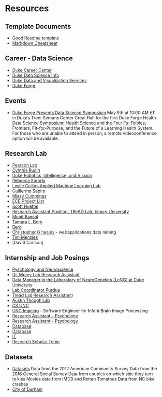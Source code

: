 # Resources

## Template Documents
* [Good Readme template](https://gist.github.com/PurpleBooth/109311bb0361f32d87a2)
* [Markdown Cheatsheet](https://github.com/adam-p/markdown-here/wiki/Markdown-Cheatsheet)

## Career - Data Science
* [Duke Career Center](https://studentaffairs.duke.edu/career/jobs-internships)
* [Duke Data Science Info](https://studentaffairs.duke.edu/career/explore-careers/datascience)
* [Duke Data and Visualization Services](https://library.duke.edu/data/)
* [Duke Forge](https://forge.duke.edu/)

## Events
* [Duke Forge Presents Data Science Symposium](https://forge.duke.edu/news/duke-forge-presents-data-science-symposium)
May 9th at 10:00 AM ET in Duke’s Trent Semans Center Great Hall for the first Duke Forge Health Data Science Symposium: Health Science and the Four Fs: Foibles, Frontiers, Fit-for-Purpose, and the Future of a Learning Health System. For those who are unable to attend in person, a remote videoconference option will be available.

## Research Lab
* [Pearson Lab](https://github.com/pearsonlab)
* [Cynthia Rudin](https://users.cs.duke.edu/~cynthia/)
* [Duke Robotics, Intelligence, and Vission](http://driv.cs.duke.edu/wiki/index.php?n=Main.People)
* [Rebecca Steorts](http://www2.stat.duke.edu/~rcs46/)
* [Leslie Collins Applied Machine Learning Lab](http://amll.pratt.duke.edu/)
* [Guillermo Sapiro](http://sapirolab.pratt.duke.edu/)
* [Missy Cummings](http://hal.pratt.duke.edu/people)
* [ECE Project List](http://ece.duke.edu/grad/students/masters-student-research-opportunities)
* [Scott Huettel](https://sites.duke.edu/huettellab/research/)
* [Research Assistant Position: TReAD Lab, Emory University](http://www.treadlab.org/)
* [Mohit Bansal](https://cs.unc.edu/~mbansal/)
* [Tamara L. Berg](http://www.tamaraberg.com/)
* [Berg](http://acberg.com/)
* [Christopher G healey](https://www.csc2.ncsu.edu/faculty/healey/#student-div) - webapplications data mining
* [Tim Menzies](http://menzies.us/bio.html)
* [David Carlson]


## Internship and Job Posings
* [Pyschology and Neuroscience](http://psychandneuro.duke.edu/undergraduate/research-opportunities-jobs?qt-opportunities=1&page=5)
* [Dr. Morey Lab Research Assistant](http://psychandneuro.duke.edu/undergraduate/research-opportunities-jobs?qt-opportunities=1&page=5)
* [Data Manager in the Laboratory of NeuroGenetics (LoNG) at Duke University](https://sjobs.brassring.com/TGnewUI/Search/home/HomeWithPreLoad?partnerid=25017&siteid=5172&PageType=JobDetails&jobid=1239653#jobDetails=1239653_5172)
* [Lab Coordinator Purdue](http://purdue.taleo.net/careersection/wl/jobdetail.ftl?job=1800504&tz=GMT-04%3A00)
* [Tread Lab Research Assistant](http://www.treadlab.org/join-the-lab/)\
* [Austin Though Lab](http://www.austinthought.org/)
* [CS UNC](https://cs.unc.edu/research/areas/)
* [UNC Imaging](http://www.med.unc.edu/bric/ideagroup/job-opportunity/job-opportunity) - Software Engineer for Infant Brain Image Processing
* [Research Assistant - Psychology](https://unc.peopleadmin.com/postings/137677)
* [Research Assistant - Psychology](https://unc.peopleadmin.com/postings/137598)
* [Database](https://unc.peopleadmin.com/postings/137323)
* [Database](https://unc.peopleadmin.com/postings/137075)
* [IT](https://unc.peopleadmin.com/postings/136282)
* [Research Scholar Temp](https://unc.peopleadmin.com/postings/129766)

## Datasets
* [Datasets](http://www2.stat.duke.edu/~mc301/data/)
Data from the 2012 American Community Survey
Data from the 2016 General Social Survey
Data from couples on which side they turn to kiss
Movies data from IMDB and Rotten Tomatoes
Data from NC bike crashes
* [City of Durham](https://opendurham.nc.gov/page/aboutus/)
